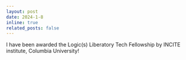 ```yaml
---
layout: post
date: 2024-1-8
inline: true
related_posts: false
---
```


I have been awarded the Logic(s) Liberatory Tech Fellowship by INCITE institute, Columbia University!